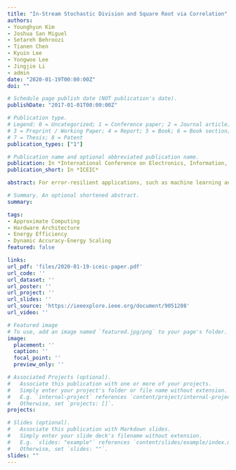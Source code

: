 ```yaml
---
title: "In-Stream Stochastic Division and Square Root via Correlation"
authors:
- Younghyun Kim
- Joshua San Miguel
- Setareh Behroozi
- Tianen Chen
- Kyuin Lee
- Yongwoo Lee
- Jingjie Li
- admin
date: "2020-01-19T00:00:00Z"
doi: ""

# Schedule page publish date (NOT publication's date).
publishDate: "2017-01-01T00:00:00Z"

# Publication type.
# Legend: 0 = Uncategorized; 1 = Conference paper; 2 = Journal article;
# 3 = Preprint / Working Paper; 4 = Report; 5 = Book; 6 = Book section;
# 7 = Thesis; 8 = Patent
publication_types: ["1"]

# Publication name and optional abbreviated publication name.
publication: In *International Conference on Electronics, Information, and Communication*
publication_short: In *ICEIC*

abstract: For error-resilient applications, such as machine learning and signal processing, a significant improvement in energy efficiency can be achieved by relaxing exactness constraint on output quality. This paper presents a taxonomy of hardware techniques to exploit the trade-off between energy efficiency and quality in various computer subsystems. We classify approximate hardware techniques according to target subsystem and support for dynamic energy-quality scaling.

# Summary. An optional shortened abstract.
summary:

tags:
- Approximate Computing
- Hardware Architecture
- Energy Efficiency
- Dynamic Accuracy-Energy Scaling
featured: false

links:
url_pdf: 'files/2020-01-19-iceic-paper.pdf'
url_code: ''
url_dataset: ''
url_poster: ''
url_project: ''
url_slides: ''
url_source: 'https://ieeexplore.ieee.org/document/9051208'
url_video: ''

# Featured image
# To use, add an image named `featured.jpg/png` to your page's folder. 
image:
  placement: ''
  caption: ''
  focal_point: ''
  preview_only: ''

# Associated Projects (optional).
#   Associate this publication with one or more of your projects.
#   Simply enter your project's folder or file name without extension.
#   E.g. `internal-project` references `content/project/internal-project/index.md`.
#   Otherwise, set `projects: []`.
projects:

# Slides (optional).
#   Associate this publication with Markdown slides.
#   Simply enter your slide deck's filename without extension.
#   E.g. `slides: "example"` references `content/slides/example/index.md`.
#   Otherwise, set `slides: ""`.
slides: ""
---
```

